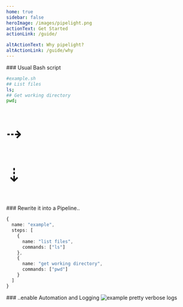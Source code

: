 ```yaml
---
home: true
sidebar: false
heroImage: /images/pipelight.png
actionText: Get Started
actionLink: /guide/

altActionText: Why pipelight?
altActionLink: /guide/why
---
```


<script setup>
import Example from '.vitepress/theme/components/Example.vue';
import Sheet from '.vitepress/theme/components/Sheet.vue';
import { breakpointsTailwind, useBreakpoints } from "@vueuse/core";
import { ref } from "vue";
const breakpoints = useBreakpoints(breakpointsTailwind);
const tailwind = ref({
  xs: breakpoints.smaller("sm"),
  sm: breakpoints.greaterOrEqual("sm"),
  md: breakpoints.greaterOrEqual("md"),
  lg: breakpoints.greaterOrEqual("lg")
});
</script>
<style lang="postcss" scoped>
.big {
  font-size: 50px;
}
.hid{
display: none
}
</style>

<Sheet>

<Example>
### Usual Bash script

```sh
#example.sh
## List files
ls;
## Get working directory
pwd;

```

</Example>

<div :class="{ 'hid' : !tailwind.lg }">
  <p class="big">⇢</p>
</div>
<div :class="{ 'hid' : tailwind.lg }">
  <p class="big">⇣</p>
</div>

<Example>
### Rewrite it into a Pipeline..

```ts
{
  name: "example",
  steps: [
    {
      name: "list files",
      commands: ["ls"]
    },
    {
      name: "get working directory",
      commands: ["pwd"]
    }
  ]
}
```

</Example>

<Example>
### ..enable Automation and Logging

<img class="sexy" src="/images/example_log_level_4.png" alt="example pretty verbose logs">

</Example>
</Sheet>
